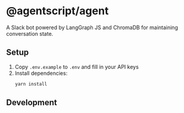 # @agentscript/agent

A Slack bot powered by LangGraph JS and ChromaDB for maintaining conversation state.

## Setup

1. Copy `.env.example` to `.env` and fill in your API keys
2. Install dependencies:
    ```bash
    yarn install
    ```

## Development
